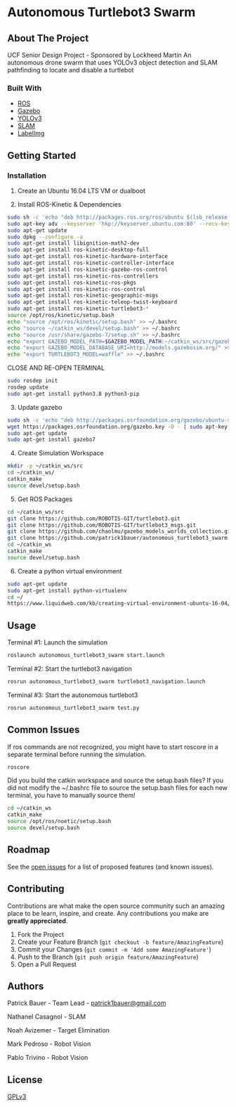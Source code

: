 # Autonomous Turtlebot3 Swarm

## About The Project

UCF Senior Design Project - Sponsored by Lockheed Martin
An autonomous drone swarm that uses YOLOv3 object detection and SLAM pathfinding to locate and disable a turtlebot

### Built With

* [ROS](https://www.ros.org/)
* [Gazebo](http://gazebosim.org/)
* [YOLOv3](https://pjreddie.com/darknet/yolo/)
* [SLAM](https://github.com/xdspacelab/openvslam)
* [LabelImg](https://github.com/tzutalin/labelImg)

## Getting Started

### Installation

1. Create an Ubuntu 16.04 LTS VM or dualboot

2. Install ROS-Kinetic & Dependencies
```bash
sudo sh -c 'echo "deb http://packages.ros.org/ros/ubuntu $(lsb_release -sc) main" > /etc/apt/sources.list.d/ros-latest.list'
sudo apt-key adv --keyserver 'hkp://keyserver.ubuntu.com:80' --recv-key C1CF6E31E6BADE8868B172B4F42ED6FBAB17C654
sudo apt-get update
sudo dpkg --configure -a
sudo apt-get install libignition-math2-dev
sudo apt-get install ros-kinetic-desktop-full
sudo apt-get install ros-kinetic-hardware-interface
sudo apt-get install ros-kinetic-controller-interface
sudo apt-get install ros-kinetic-gazebo-ros-control
sudo apt-get install ros-kinetic-ros-controllers
sudo apt-get install ros-kinetic-ros-pkgs
sudo apt-get install ros-kinetic-ros-control
sudo apt-get install ros-kinetic-geographic-msgs
sudo apt-get install ros-kinetic-teleop-twist-keyboard
sudo apt-get install ros-kinetic-turtlebot3-*
source /opt/ros/kinetic/setup.bash
echo "source /opt/ros/kinetic/setup.bash" >> ~/.bashrc
echo "source ~/catkin_ws/devel/setup.bash" >> ~/.bashrc
echo "source /usr/share/gazebo-7/setup.sh" >> ~/.bashrc
echo "export GAZEBO_MODEL_PATH=$GAZEBO_MODEL_PATH:~/catkin_ws/src/gazebo_models_worlds_collection/models" >> ~/.bashrc
echo "export GAZEBO_MODEL_DATABASE_URI=http://models.gazebosim.org/" >> ~/.bashrc
echo "export TURTLEBOT3_MODEL=waffle" >> ~/.bashrc
```

CLOSE AND RE-OPEN TERMINAL

```bash
sudo rosdep init
rosdep update
sudo apt-get install python3.8 python3-pip
```

3. Update gazebo
```bash
sudo sh -c 'echo "deb http://packages.osrfoundation.org/gazebo/ubuntu-stable `lsb_release -cs` main" > /etc/apt/sources.list.d/gazebo-stable.list'
wget https://packages.osrfoundation.org/gazebo.key -O - | sudo apt-key add -
sudo apt-get update
sudo apt-get install gazebo7
```

4. Create Simulation Workspace
```bash
mkdir -p ~/catkin_ws/src
cd ~/catkin_ws/
catkin_make
source devel/setup.bash
```

5. Get ROS Packages
```bash
cd ~/catkin_ws/src
git clone https://github.com/ROBOTIS-GIT/turtlebot3.git
git clone https://github.com/ROBOTIS-GIT/turtlebot3_msgs.git
git clone https://github.com/chaolmu/gazebo_models_worlds_collection.git
git clone https://github.com/patrick1bauer/autonomous_turtlebot3_swarm.git
cd ~/catkin_ws
catkin_make
source devel/setup.bash
```

6. Create a python virtual environment
```bash
sudo apt-get update
sudo apt-get install python-virtualenv
cd ~/
https://www.liquidweb.com/kb/creating-virtual-environment-ubuntu-16-04/
```

## Usage

Terminal #1: Launch the simulation
```bash
roslaunch autonomous_turtlebot3_swarm start.launch
```

Terminal #2: Start the turtlebot3 navigation 
```bash
rosrun autonomous_turtlebot3_swarm turtlebot3_navigation.launch
```

Terminal #3: Start the autonomous turtlebot3
```bash
rosrun autonomous_turtlebot3_swarm test.py
```

## Common Issues

If ros commands are not recognized, you might have to start roscore in a separate terminal before running the simulation.
```bash
roscore
```

Did you build the catkin workspace and source the setup.bash files?
If you did not modify the ~/.bashrc file to source the setup.bash files for each new terminal, you have to manually source them!
```bash
cd ~/catkin_ws
catkin_make
source /opt/ros/noetic/setup.bash
source devel/setup.bash
```

## Roadmap

See the [open issues](https://github.com/patrick1bauer/autonomous_turtlebot3_swarm/issues) for a list of proposed features (and known issues).

## Contributing

Contributions are what make the open source community such an amazing place to be learn, inspire, and create. Any contributions you make are **greatly appreciated**.

1. Fork the Project
2. Create your Feature Branch (`git checkout -b feature/AmazingFeature`)
3. Commit your Changes (`git commit -m 'Add some AmazingFeature'`)
4. Push to the Branch (`git push origin feature/AmazingFeature`)
5. Open a Pull Request

## Authors

Patrick Bauer - Team Lead - patrick1bauer@gmail.com

Nathanel Casagnol - SLAM

Noah Avizemer - Target Elimination

Mark Pedroso - Robot Vision

Pablo Trivino - Robot Vision

## License

[GPLv3](https://github.com/patrick1bauer/autonomous_drone_swarm/blob/main/LICENSE)
